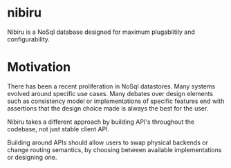 nibiru
======

Nibiru is a NoSql database designed for maximum plugablitily and configurability. 

Motivation
======

There has been a recent proliferation in NoSql datastores. Many systems evolved around specific use cases. Many debates over design elements such as consistency model or implementations of specific features end with assertions that the design choice made is always the best for the user.

Nibiru takes a different approach by building API's throughout the codebase, not just stable client API. 

Building around APIs should allow users to swap physical backends or change routing semantics, by choosing between available implementations or designing one.

